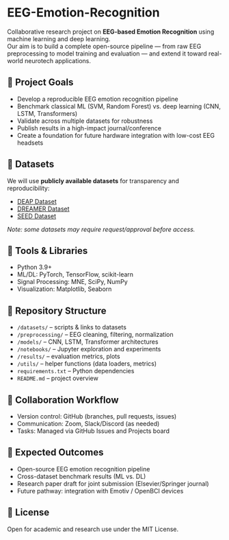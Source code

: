 # EEG-Emotion-Recognition

Collaborative research project on **EEG-based Emotion Recognition** using machine learning and deep learning.  
Our aim is to build a complete open-source pipeline — from raw EEG preprocessing to model training and evaluation — and extend it toward real-world neurotech applications.

## 🔹 Project Goals
- Develop a reproducible EEG emotion recognition pipeline  
- Benchmark classical ML (SVM, Random Forest) vs. deep learning (CNN, LSTM, Transformers)  
- Validate across multiple datasets for robustness  
- Publish results in a high-impact journal/conference  
- Create a foundation for future hardware integration with low-cost EEG headsets  

## 🔹 Datasets
We will use **publicly available datasets** for transparency and reproducibility:
- [DEAP Dataset](http://www.eecs.qmul.ac.uk/mmv/datasets/deap/)  
- [DREAMER Dataset](https://zenodo.org/record/546113)  
- [SEED Dataset](https://bcmi.sjtu.edu.cn/~seed/)  

*Note: some datasets may require request/approval before access.*

## 🔹 Tools & Libraries
- Python 3.9+  
- ML/DL: PyTorch, TensorFlow, scikit-learn  
- Signal Processing: MNE, SciPy, NumPy  
- Visualization: Matplotlib, Seaborn  

## 🔹 Repository Structure
- `/datasets/` – scripts & links to datasets  
- `/preprocessing/` – EEG cleaning, filtering, normalization  
- `/models/` – CNN, LSTM, Transformer architectures  
- `/notebooks/` – Jupyter exploration and experiments  
- `/results/` – evaluation metrics, plots  
- `/utils/` – helper functions (data loaders, metrics)  
- `requirements.txt` – Python dependencies  
- `README.md` – project overview  

## 🔹 Collaboration Workflow
- Version control: GitHub (branches, pull requests, issues)  
- Communication: Zoom, Slack/Discord (as needed)  
- Tasks: Managed via GitHub Issues and Projects board  

## 🔹 Expected Outcomes
- Open-source EEG emotion recognition pipeline  
- Cross-dataset benchmark results (ML vs. DL)  
- Research paper draft for joint submission (Elsevier/Springer journal)  
- Future pathway: integration with Emotiv / OpenBCI devices  

## 🔹 License
Open for academic and research use under the MIT License.


